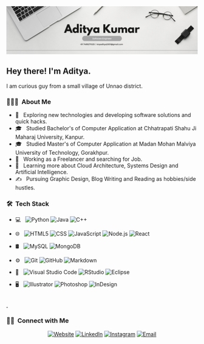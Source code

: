 <img src="https://github.com/aditya-35/AdityaKumar/blob/main/Grey%20Minimalist%20Corporate%20Personal%20Profile%20LinkedIn%20Banner.png">

<h2> Hey there! I'm Aditya.</h2>
<p> I am curious guy from a small village of Unnao district.</p>

<h3> 👨🏻‍💻 &nbsp;About Me </h3>

- 🤔 &nbsp; Exploring new technologies and developing software solutions and quick hacks.
- 🎓 &nbsp; Studied Bachelor's of Computer Application at Chhatrapati Shahu Ji Maharaj University, Kanpur.
- 🎓 &nbsp; Studied Master's of Computer Application at Madan Mohan Malviya University of Technology, Gorakhpur.
- 💼 &nbsp; Working as a Freelancer and searching for Job.
- 🌱 &nbsp; Learning more about Cloud Architecture, Systems Design and Artificial Intelligence.
- ✍️ &nbsp; Pursuing Graphic Design, Blog Writing and Reading as hobbies/side hustles.

<h3> 🛠 &nbsp;Tech Stack</h3>

- 💻 &nbsp;
  ![Python](https://img.shields.io/badge/-Python-333333?style=flat&logo=python)
  ![Java](https://img.shields.io/badge/-Java-333333?style=flat&logo=Java&logoColor=007396)
  ![C++](https://img.shields.io/badge/-C++-333333?style=flat&logo=C%2B%2B&logoColor=00599C)
  
- 🌐 &nbsp;
  ![HTML5](https://img.shields.io/badge/-HTML5-333333?style=flat&logo=HTML5)
  ![CSS](https://img.shields.io/badge/-CSS-333333?style=flat&logo=CSS3&logoColor=1572B6)
  ![JavaScript](https://img.shields.io/badge/-JavaScript-333333?style=flat&logo=javascript)
  ![Node.js](https://img.shields.io/badge/-Node.js-333333?style=flat&logo=node.js)
  ![React](https://img.shields.io/badge/-React-333333?style=flat&logo=react)
- 🛢 &nbsp;
  ![MySQL](https://img.shields.io/badge/-MySQL-333333?style=flat&logo=mysql)
  ![MongoDB](https://img.shields.io/badge/-MongoDB-333333?style=flat&logo=mongodb)
- ⚙️ &nbsp;
  ![Git](https://img.shields.io/badge/-Git-333333?style=flat&logo=git)
  ![GitHub](https://img.shields.io/badge/-GitHub-333333?style=flat&logo=github)
  ![Markdown](https://img.shields.io/badge/-Markdown-333333?style=flat&logo=markdown)
- 🔧 &nbsp;
  ![Visual Studio Code](https://img.shields.io/badge/-Visual%20Studio%20Code-333333?style=flat&logo=visual-studio-code&logoColor=007ACC)
  ![RStudio](https://img.shields.io/badge/-RStudio-333333?style=flat&logo=rstudio)
  ![Eclipse](https://img.shields.io/badge/-Eclipse-333333?style=flat&logo=eclipse-ide&logoColor=2C2255)
- 🖥 &nbsp;
  ![Illustrator](https://img.shields.io/badge/-Illustrator-333333?style=flat&logo=adobe-illustrator)
  ![Photoshop](https://img.shields.io/badge/-Photoshop-333333?style=flat&logo=adobe-photoshop)
  ![InDesign](https://img.shields.io/badge/-InDesign-333333?style=flat&logo=adobe-indesign)

<br/>

<a href="https://github.com/aditya-35">
  <img height="180em" src="" />
  <img height="180em" src="" />
</a>

<br/>

<h3> 🤝🏻 &nbsp;Connect with Me </h3>

<p align="center">
<a href="https://x.com/Knp_Aditya_"><img alt="Website" src="https://img.shields.io/badge/Twitter-Knp_Aditya_-blue?style=flat-square&logo=google-chrome"></a>
<a href="https://www.linkedin.com/in/adi35/"><img alt="LinkedIn" src="https://img.shields.io/badge/LinkedIn-Aditya%20Kumar-blue?style=flat-square&logo=linkedin"></a>
<a href="https://www.instagram.com/softwareguy.dev"><img alt="Instagram" src="https://img.shields.io/badge/Instagram-softwareguy.dev-blue?style=flat-square&logo=instagram"></a>
<a href="mailto:knpaditya2001@gmail.com"><img alt="Email" src="https://img.shields.io/badge/Email-knpaditya2001@gmail.com-blue?style=flat-square&logo=gmail"></a>
</p>

